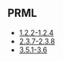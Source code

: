 ## PRML

- [1.2.2-1.2.4](./1.2.2-1.2.4/)
- [2.3.7-2.3.8](./2.3.7-2.3.8/)
- [3.5.1-3.6](./3.5.1-3.6/)

